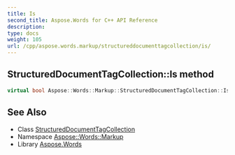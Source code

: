 ```yaml
---
title: Is
second_title: Aspose.Words for C++ API Reference
description: 
type: docs
weight: 105
url: /cpp/aspose.words.markup/structureddocumenttagcollection/is/
---
```

## StructuredDocumentTagCollection::Is method




```cpp
virtual bool Aspose::Words::Markup::StructuredDocumentTagCollection::Is(const System::TypeInfo &target) const override
```

## See Also

* Class [StructuredDocumentTagCollection](../)
* Namespace [Aspose::Words::Markup](../../)
* Library [Aspose.Words](../../../)
